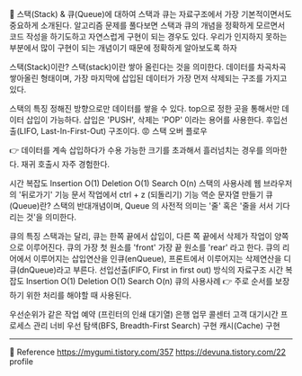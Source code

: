 🌈 스택(Stack) & 큐(Queue)에 대하여
스택과 큐는 자료구조에서 가장 기본적이면서도 중요하게 소개된다.
알고리즘 문제를 풀다보면 스택과 큐의 개념을 정확하게 모르면서 코드 작성을 하기도하고 자연스럽게 구현이 되는 경우도 있다.
우리가 인지하지 못하는 부분에서 많이 구현이 되는 개념이기 때문에 정확하게 알아보도록 하자

스택(Stack)이란?
스택(stack)이란 쌓아 올린다는 것을 의미한다. 데이터를 차곡차곡 쌓아올린 형태이며, 가장 마지막에 삽입된 데이터가 가장 먼저 삭제되는 구조를 가지고 있다.


스택의 특징
정해진 방향으로만 데이터를 쌓을 수 있다.
top으로 정한 곳을 통해서만 데이터 삽입이 가능하다.
삽입은 'PUSH', 삭제는 'POP' 이라는 용어를 사용한다.
후입선출(LIFO, Last-In-First-Out) 구조이다.
😡 스택 오버 플로우

👉 데이터를 계속 삽입하다가 수용 가능한 크기를 초과해서 흘러넘치는 경우를 의마한다. 재귀 호출시 자주 경험한다.

시간 복잡도
Insertion O(1)
Deletion O(1)
Search O(n)
스택의 사용사례
웹 브라우저의 '뒤로가기' 기능
문서 작업에서 ctrl + z (되돌리기) 기능
역순 문자열 만들기
큐(Queue)란?
스택의 반대개념이며, Queue 의 사전적 의미는 '줄' 혹은 '줄을 서서 기다리는 것'을 의미한다.


큐의 특징
스택과는 달리, 큐는 한쪽 끝에서 삽입이, 다른 쪽 끝에서 삭제가 작업이 양쪽으로 이루어진다.
큐의 가장 첫 원소를 'front' 가장 끝 원소를 'rear' 라고 한다.
큐의 리어에서 이루어지는 삽입연산을 인큐(enQueue), 프론트에서 이루어지는 삭제연산을 디큐(dnQueue)라고 부른다.
선입선출(FIFO, First in first out) 방식의 자료구조
시간 복잡도
Insertion O(1)
Deletion O(1)
Search O(n)
큐의 사용사례
👉 주로 순서를 보장하기 위한 처리를 해야할 때 사용된다.

우선순위가 같은 작업 예약 (프린터의 인쇄 대기열)
은행 업무
콜센터 고객 대기시간
프로세스 관리
너비 우선 탐색(BFS, Breadth-First Search) 구현
캐시(Cache) 구현

---

📝 Reference
https://mygumi.tistory.com/357
https://devuna.tistory.com/22
profile
